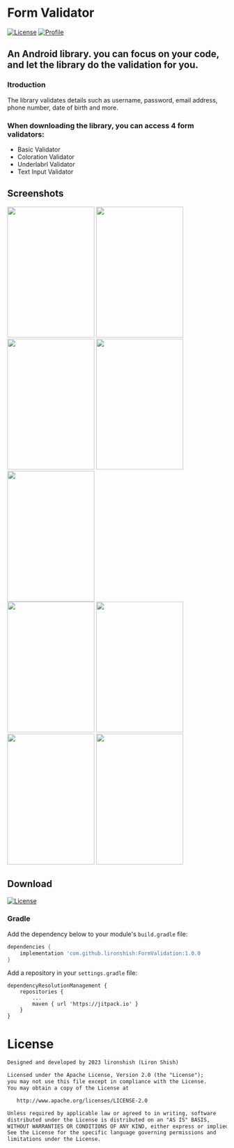 # Form Validator

<p align="left">
  <a href="https://jitpack.io/#lironshish/FormValidation/1.0.0"><img alt="License" src="https://badgen.net/badge/Jitpack/1.0/orange?icon=github"/></a>
  <a href="https://github.com/lironshish"><img alt="Profile" src="https://badgen.net/badge/Github/lironshish/green?icon=github"/></a>
</p>

## An Android library. you can focus on your code, and let the library do the validation for you. 

### Itroduction
The library validates details such as username, password, email address, phone number, date of birth and more.

### When downloading the library, you can access 4 form validators:
- Basic Validator
- Coloration Validator
- Underlabrl Validator
- Text Input Validator

## Screenshots

<div>
  <img src="https://github.com/lironshish/FormValidation/assets/62293320/8fb191af-3067-46d7-b356-62a2fd7a4f2d.png" width="200" height="300"/>
  <img src="https://github.com/lironshish/FormValidation/assets/62293320/7bb00e33-276f-4a39-8d59-87f788e54cde.png" width="200" height="300"/>
  <img src="https://github.com/lironshish/FormValidation/assets/62293320/0c563abf-dfb6-4c01-a2fc-f66b3ded4271.png" width="200" height="300"/>
  <img src="https://github.com/lironshish/FormValidation/assets/62293320/b2427c35-d861-45d8-9ec0-1e07e17b1811.png" width="200" height="300"/>
</div>

<div>
  <img src="https://github.com/lironshish/FormValidation/assets/62293320/60b625b9-a0bd-4476-8ce6-388a68c5a95e.png" width="200" height="300"/>
</div>

<div>
  <img src="https://github.com/lironshish/FormValidation/assets/62293320/0babbddd-9732-42e8-901d-17dbbdf7af65.png" width="200" height="300"/>
  <img src="https://github.com/lironshish/FormValidation/assets/62293320/36e26221-5602-423f-b189-12a7190da1e7.png" width="200" height="300"/>
</div>

<div>
  <img src="https://github.com/lironshish/FormValidation/assets/62293320/55daddf2-2cc0-47a0-8f3e-786f443455fe.png" width="200" height="300"/>
  <img src="https://github.com/lironshish/FormValidation/assets/62293320/5c4ceaf0-ed91-494e-9d0d-1dc0c48e5124.png" width="200" height="300"/>
</div>

## Download
  <a href="https://jitpack.io/#lironshish/FormValidation/1.0.0"><img alt="License" src="https://badgen.net/badge/Jitpack/1.0/orange?icon=github"/></a>

### Gradle

Add the dependency below to your module's `build.gradle` file:
```gradle
dependencies {
    implementation 'com.github.lironshish:FormValidation:1.0.0
}
```
Add a repository in your `settings.gradle` file:
```
dependencyResolutionManagement {
    repositories {
        ...
        maven { url 'https://jitpack.io' }
    }
}
```

# License
```xml
Designed and developed by 2023 lironshish (Liron Shish)

Licensed under the Apache License, Version 2.0 (the "License");
you may not use this file except in compliance with the License.
You may obtain a copy of the License at

   http://www.apache.org/licenses/LICENSE-2.0

Unless required by applicable law or agreed to in writing, software
distributed under the License is distributed on an "AS IS" BASIS,
WITHOUT WARRANTIES OR CONDITIONS OF ANY KIND, either express or implied.
See the License for the specific language governing permissions and
limitations under the License.
```
